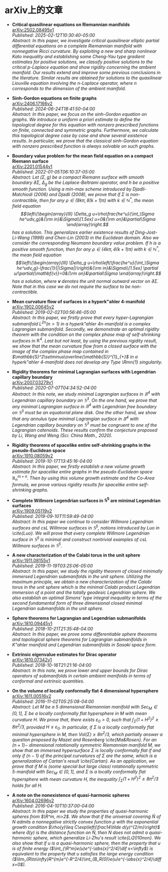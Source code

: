 # arXiv上的文章

- **Critical quasilinear equations on Riemannian manifolds**  
  [arXiv:2502.08495v1](https://arxiv.org/abs/2502.08495v1)  
  *Published: 2025-02-12T10:30:40-05:00*  
  *Abstract: In this paper, we investigate critical quasilinear elliptic partial differential equations on a complete Riemannian manifold with nonnegative Ricci curvature. By exploiting a new and sharp nonlinear Kato inequality and establishing some Cheng-Yau type gradient estimates for positive solutions, we classify positive solutions to the critical $p$-Laplace equation and show rigidity concerning the ambient manifold. Our results extend and improve some previous conclusions in the literature. Similar results are obtained for solutions to the quasilinear Liouville equation involving the $n$-Laplace operator, where $n$ corresponds to the dimension of the ambient manifold.*

- **Sinh-Gordon equations on finite graphs**  
  [arXiv:2406.17166v2](https://arxiv.org/abs/2406.17166v2)  
  *Published: 2024-06-24T18:41:50-04:00*  
  *Abstract: In this paper, we focus on the sinh-Gordon equation on graphs. We introduce a uniform a priori estimate to define the topological degree for this equation with nonzero prescribed functions on finite, connected and symmetric graphs. Furthermore, we calculate this topological degree case by case and show several existence results. In particular, we prove that the classical sinh-Gordon equation with nonzero prescribed function is always solvable on such graphs.*

- **Boundary value problem for the mean field equation on a compact Riemann surface**  
  [arXiv:2201.01544v1](https://arxiv.org/abs/2201.01544v1)  
  *Published: 2022-01-05T06:10:37-05:00*  
  *Abstract: Let $(\Sigma,g)$ be a compact Riemann surface with smooth boundary $\partial\Sigma$, $\Delta_g$ be the Laplace-Beltrami operator, and $h$ be a positive smooth function. Using a min-max scheme introduced by Djadli-Malchiodi (2006) and Djadli (2008), we prove that if $\Sigma$ is non-contractible, then for any $\rho\in(8k\pi,8(k+1)\pi)$ with $k\in\mathbb{N}^\ast$, the mean field equation $$\left\{\begin{array}{lll} \Delta_g u=\rho\frac{he^u}{\int_\Sigma he^udv_g}&{\rm in}&\Sigma\\[1.5ex] u=0&{\rm on}&\partial\Sigma \end{array}\right.$$ has a solution. This generalizes earlier existence results of Ding-Jost-Li-Wang (1999) and Chen-Lin (2003) in the Euclidean domain.
  Also we consider the corresponding Neumann boundary value problem. If $h$ is a positive smooth function, then for any $\rho\in(4k\pi,4(k+1)\pi)$ with $k\in\mathbb{N}^\ast$, the mean field equation $$\left\{\begin{array}{lll} \Delta_g u=\rho\left(\frac{he^u}{\int_\Sigma he^udv_g}-\frac{1}{|\Sigma|}\right)&{\rm in}&\Sigma\\[1.5ex] \partial u/\partial{\mathbf{v}}=0&{\rm on}&\partial\Sigma \end{array}\right.$$ has a solution, where $\mathbf{v}$ denotes the unit normal outward vector on $\partial\Sigma$. Note that in this case we do not require the surface to be non-contractible.*

- **Mean curvature flow of surfaces in a hyperk\"ahler $4$-manifold**  
  [arXiv:1902.00645v2](https://arxiv.org/abs/1902.00645v2)  
  *Published: 2019-02-02T00:56:46-05:00*  
  *Abstract: In this paper, we firstly prove that every hyper-Lagrangian submanifold $L^{2n} (n > 1)$ in a hyperk\"ahler $4n$-manifold is a complex Lagrangian submanifold. Secondly, we demonstrate an optimal rigidity theorem with the condition on the complex phase map of self-shrinking surfaces in $\mathbb{R}^4$. Last but not least, by using the previous rigidity result, we show that the mean curvature flow from a closed surface with the image of the complex phase map contained in $\mathbb{S}^2\setminus\overline{\mathbb{S}}^{1}_{+}$ in a hyperk\"ahler $4$-manifold does not develop any Type \Rmn{1} singularity.*

- **Rigidity theorems for minimal Lagrangian surfaces with Legendrian capillary boundary**  
  [arXiv:2007.03279v1](https://arxiv.org/abs/2007.03279v1)  
  *Published: 2020-07-07T04:34:52-04:00*  
  *Abstract: In this note, we study minimal Lagrangian surfaces in $\mathbb{B}^4$ with Legendrian capillary boundary on $\mathbb{S}^3$. On the one hand, we prove that any minimal Lagrangian surface in $\mathbb{B}^4$ with Legendrian free boundary on $\mathbb{S}^3$ must be an equatorial plane disk. One the other hand, we show that any annulus type minimal Lagrangian surface in $\mathbb{B}^4$ with Legendrian capillary boundary on $\mathbb{S}^3$ must be congruent to one of the Lagrangian catenoids. These results confirm the conjecture proposed by Li, Wang and Weng (Sci. China Math., 2020).*

- **Rigidity theorems of spacelike entire self-shrinking graphs in the pseudo-Euclidean space**  
  [arXiv:1910.08059v2](https://arxiv.org/abs/1910.08059v2)  
  *Published: 2019-10-17T13:45:16-04:00*  
  *Abstract: In this paper, we firstly establish a new volume growth estimate for spacelike entire graphs in the pseudo-Euclidean space $\mathbb{R}^{m+n}_n$. Then by using this volume growth estimate and the Co-Area formula, we prove various rigidity results for spacelike entire self-shrinking graphs.*

- **Complete Willmore Legendrian surfaces in $\mathbb{S}^5$ are minimal Legendrian surfaces**  
  [arXiv:1909.05119v2](https://arxiv.org/abs/1909.05119v2)  
  *Published: 2019-09-10T11:59:49-04:00*  
  *Abstract: In this paper we continue to consider Willmore Legendrian surfaces and csL Willmroe surfaces in $\mathbb{S}^5$, notions introduced by Luo in \cite{Luo}. We will prove that every complete Willmore Legendrian surface in $\mathbb{S}^5$ is minimal and construct nontrivial examples of csL Willmore surfaces in $\mathbb{S}^5$.*

- **A new characterization of the Calabi torus in the unit sphere**  
  [arXiv:1911.08155v1](https://arxiv.org/abs/1911.08155v1)  
  *Published: 2019-11-19T03:25:06-05:00*  
  *Abstract: In this paper, we study the rigidity theorem of closed minimally immersed Legendrian submanifolds in the unit sphere. Utilizing the maximum principle, we obtain a new characterization of the Calabi torus in the unit sphere which is the minimal Calabi product Legendrian immersion of a point and the totally geodesic Legendrian sphere. We also establish an optimal Simons' type integral inequality in terms of the second fundamental form of three dimensional closed minimal Legendrian submanifolds in the unit sphere.*

- **Sphere theorems for Lagrangian and Legendrian submanifolds**  
  [arXiv:1810.09445v1](https://arxiv.org/abs/1810.09445v1)  
  *Published: 2018-10-21T21:35:48-04:00*  
  *Abstract: In this paper, we prove some differentiable sphere theorems and topological sphere theorems for Lagrangian submanifolds in K\"ahler manifold and Legendrian submanifolds in Sasaki space form.*

- **Extrinsic eigenvalue estimates for Dirac operator**  
  [arXiv:1810.07342v1](https://arxiv.org/abs/1810.07342v1)  
  *Published: 2018-10-16T21:21:16-04:00*  
  *Abstract: In this note, we prove lower and upper bounds for Dirac operators of submanifolds in certain ambient manifolds in terms of conformal and extrinsic quantities.*

- **On the volume of locally conformally flat 4 dimensional hypersphere**  
  [arXiv:1611.00516v2](https://arxiv.org/abs/1611.00516v2)  
  *Published: 2016-11-02T05:25:08-04:00*  
  *Abstract: Let $M$ be a 5 dimensional Riemannian manifold with $Sec_M\in[0,1]$, $\Sigma$ be a locally conformally flat hypersphere in $M$ with mean curvature $H$. We prove that, there exists $\varepsilon_0>0$, such that $\int_\Sigma (1+H^2)^2 \ge 8\pi^2/3$, provided $H \le \varepsilon_0$. In particular, if $\Sigma$ is a locally conformally flat minimal hypersphere in $M$, then $Vol(\Sigma) \ge 8\pi^2/3$, which partially answer a question proposed by Mazet and Rosenberg \cite{Ma&Rosen}. For an $(n+1)-$ dimensional rotationally symmetric Riemannian manifold $M$, we show that an immersed hypersurface $\Sigma$ is locally conformally flat if and only if ($n-1$) of the principal curvatures of $\Sigma$ are the same, which is a generalization of Cartan's result \cite{Cartan}. As an application, we prove that if $M$ is (some special but large class) rotationally symmetric 5-manifold with $Sec_M\in [0,1]$, and $\Sigma$ is a locally conformally flat hypersphere with mean curvature $H$, the inequality $\int_\Sigma (1+H^2)^2 \ge 8\pi^2/3$ holds for all $H$.*

- **A note on the nonexistence of quasi-harmonic spheres**  
  [arXiv:1604.02696v2](https://arxiv.org/abs/1604.02696v2)  
  *Published: 2016-04-10T10:37:00-04:00*  
  *Abstract: In this paper we study the properties of quasi-harmonic spheres from $\R^m, m>2$. We show that if the universal covering $\tilde N$ of $N$ admits a nonnegative strictly convex function $\rho$ with the exponential growth condition $\rho(y)\leq C\exp\left(\frac14\tilde d(y)^{2/m}\right)$ where $\tilde d(y)$ is the distance function on $\tilde N$, then $N$ does not admit a quasi-harmonic sphere, which generalize Li-Zhu's result \cite{Li2010non}. We also show that if $u$ is a quasi-harmonic sphere, then the property that $u$ is of finite energy ($\int_{\R^m}e(u)e^{-\abs{x}^2/4}\dif x<\infty$) is equivalent to the property that $u$ satisfies the large energy condition ($\lim_{R\to\infty}R^{m}e^{-R^2/4}\int_{B_R(0)}e(u)e^{-\abs{x}^2/4}\diff x=0$).*

